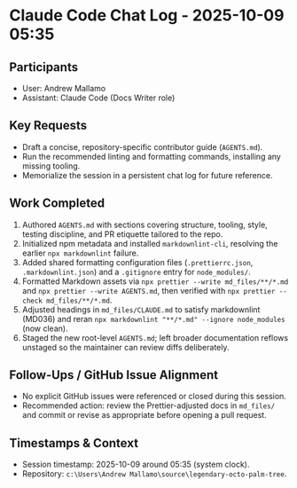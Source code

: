 # Claude Code Chat Log - 2025-10-09 05:35

## Participants
- User: Andrew Mallamo
- Assistant: Claude Code (Docs Writer role)

## Key Requests
- Draft a concise, repository-specific contributor guide (`AGENTS.md`).
- Run the recommended linting and formatting commands, installing any missing tooling.
- Memorialize the session in a persistent chat log for future reference.

## Work Completed
1. Authored `AGENTS.md` with sections covering structure, tooling, style, testing discipline, and PR etiquette tailored to the repo.
2. Initialized npm metadata and installed `markdownlint-cli`, resolving the earlier `npx markdownlint` failure.
3. Added shared formatting configuration files (`.prettierrc.json`, `.markdownlint.json`) and a `.gitignore` entry for `node_modules/`.
4. Formatted Markdown assets via `npx prettier --write md_files/**/*.md` and `npx prettier --write AGENTS.md`, then verified with `npx prettier --check md_files/**/*.md`.
5. Adjusted headings in `md_files/CLAUDE.md` to satisfy markdownlint (MD036) and reran `npx markdownlint "**/*.md" --ignore node_modules` (now clean).
6. Staged the new root-level `AGENTS.md`; left broader documentation reflows unstaged so the maintainer can review diffs deliberately.

## Follow-Ups / GitHub Issue Alignment
- No explicit GitHub issues were referenced or closed during this session.
- Recommended action: review the Prettier-adjusted docs in `md_files/` and commit or revise as appropriate before opening a pull request.

## Timestamps & Context
- Session timestamp: 2025-10-09 around 05:35 (system clock).
- Repository: `c:\Users\Andrew Mallamo\source\legendary-octo-palm-tree`.
